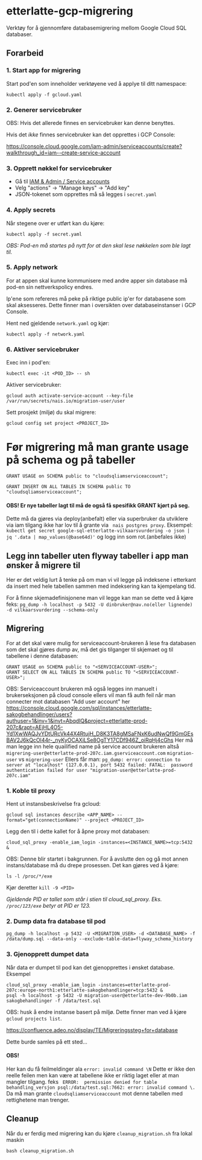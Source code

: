 # etterlatte-gcp-migrering

Verktøy for å gjennomføre databasemigrering mellom Google Cloud SQL databaser. 

## Forarbeid

### 1. Start app for migrering

Start pod'en som inneholder verktøyene ved å applye til ditt namespace:
```
kubectl apply -f gcloud.yaml
```

### 2. Generer servicebruker

OBS: Hvis det allerede finnes en servicebruker kan denne benyttes.

Hvis det _ikke_ finnes servicebruker kan det opprettes i GCP Console:

https://console.cloud.google.com/iam-admin/serviceaccounts/create?walkthrough_id=iam--create-service-account

### 3. Opprett nøkkel for servicebruker

- Gå til [IAM & Admin / Service accounts](https://console.cloud.google.com/iam-admin/serviceaccounts)
- Velg "actions" -> "Manage keys" -> "Add key"
- JSON-tokenet som opprettes må så legges i `secret.yaml`


### 4. Apply secrets

Når stegene over er utført kan du kjøre:

```shell
kubectl apply -f secret.yaml
```

_OBS: Pod-en må startes på nytt for at den skal lese nøkkelen som ble lagt til._


### 5. Apply network

For at appen skal kunne kommunisere med andre apper sin database må pod-en sin nettverkspolicy endres.

Ip'ene som refereres må peke på riktige public ip'er for databasene som skal aksesseres. Dette finner man i oversikten over 
databaseinstanser i GCP Console. 

Hent ned gjeldende `network.yaml` og kjør: 

```shell
kubectl apply -f network.yaml
```


### 6. Aktiver servicebruker

Exec inn i pod'en:
```
kubectl exec -it <POD_ID> -- sh
```

Aktiver servicebruker: 

```shell
gcloud auth activate-service-account --key-file /var/run/secrets/nais.io/migration-user/user
```

Sett prosjekt (miljø) du skal migrere:

```shell
gcloud config set project <PROJECT_ID>
```

# Før migrering må man grante usage på schema og på tabeller
```GRANT USAGE on SCHEMA public to "cloudsqliamserviceaccount";```

```GRANT INSERT ON ALL TABLES IN SCHEMA public TO "cloudsqliamserviceaccount"; ```

#### OBS! Er nye tabeller lagt til må de også få spesifikk GRANT kjørt på seg. 
Dette må da gjøres via deploy(anbefalt) eller via superbruker da utviklere via iam tilgang
ikke har lov til å grante via ` nais postgres proxy`.
Eksempel: 
`kubectl get secret google-sql-etterlatte-vilkaarsvurdering -o json | jq '.data | map_values(@base64d)'`
og logg inn som rot.(anbefales ikke)

## Legg inn tabeller uten flyway tabeller i app man ønsker å migrere til
Her er det veldig lurt å tenke på om man vi vil legge på indeksene i etterkant da 
insert med hele tabellen sammen med indeksering kan ta kjempelang tid.

For å finne skjemadefinisjonene man vil legge kan man se dette ved å kjøre feks:
`pg_dump -h localhost -p 5432 -U dinbruker@nav.no(eller lignende) -d vilkaarsvurdering --schema-only`


## Migrering

For at det skal være mulig for serviceaccount-brukeren å lese fra databasen som det skal gjøres dump av, må det gis tilganger
til skjemaet og til tabellene i denne databasen:

```postgresql
GRANT USAGE on SCHEMA public to "<SERVICEACCOUNT-USER>";
GRANT SELECT ON ALL TABLES IN SCHEMA public TO "<SERVICEACCOUNT-USER>";
```

OBS: Serviceaccount brukeren må også legges inn manuelt i brukerseksjonen på cloud console ellers vil man få auth feil når man connecter mot databasen
"Add user account" her https://console.cloud.google.com/sql/instances/etterlatte-sakogbehandlinger/users?authuser=1&inv=1&invt=AbqdIQ&project=etterlatte-prod-207c&rapt=AEjHL4O5-Yd1XwWAQJvYDtURcVk44X4RtujH_D8K3TA8gMSaFNxK6udNwQf9GmGEsBAV2J6kQcOl44r-_nyKyOCAXiLSe8OgTY17CDf946Z_oiRqHj4cGhs
Her må man legge inn hele quailified name på service account brukeren altså `migrering-user@etterlatte-prod-207c.iam.gserviceaccount.com`
`migration-user` vs `migrering-user`
Ellers får man: `pg_dump: error: connection to server at "localhost" (127.0.0.1), port 5432 failed: FATAL:  password authentication failed for user "migration-user@etterlatte-prod-207c.iam"`

### 1. Koble til proxy

Hent ut instansbeskrivelse fra gcloud:

```shell
gcloud sql instances describe <APP_NAME> --format="get(connectionName)" --project <PROJECT_ID>
```

Legg den til i dette kallet for å åpne proxy mot databasen:

```shell
cloud_sql_proxy -enable_iam_login -instances=<INSTANCE_NAME>=tcp:5432 &
```

OBS: Denne blir startet i bakgrunnen. For å avslutte den og gå mot annen instans/database må du drepe prosessen. 
Det kan gjøres ved å kjøre: 

```shell
ls -l /proc/*/exe
```

Kjør deretter `kill -9 <PID>`

_Gjeldende PID er tallet som står i stien til cloud_sql_proxy. Eks. `/proc/123/exe` betyr at PID er 123._

### 2. Dump data fra database til pod

```shell
pg_dump -h localhost -p 5432 -U <MIGRATION_USER> -d <DATABASE_NAME> -f /data/dump.sql --data-only --exclude-table-data=flyway_schema_history
```

### 3. Gjenopprett dumpet data

Når data er dumpet til pod kan det gjenopprettes i ønsket database.
Eksempel
```
cloud_sql_proxy -enable_iam_login -instances=etterlatte-prod-207c:europe-north1:etterlatte-sakogbehandlinger=tcp:5432 &
psql -h localhost -p 5432 -U migration-user@etterlatte-dev-9b0b.iam sakogbehandlinger -f /data/test.sql
```
OBS: husk å endre instanse basert på miljø.
Dette finner man ved å kjøre `gcloud projects list`.

https://confluence.adeo.no/display/TE/Migreringssteg+for+database

Dette burde samles på ett sted...

#### OBS!
Her kan du få feilmeldinger ala `error: invalid command \N`
Dette er ikke den reelle feilen men kan være at tabellene ikke er riktig laget
eller at man mangler tilgang. feks
` ERROR:  permission denied for table behandling_versjon
psql:/data/test.sql:7662: error: invalid command \.`
Da må man grante `cloudsqliamserviceaccount` mot denne tabellen med rettighetene man trenger.

## Cleanup

Når du er ferdig med migrering kan du kjøre `cleanup_migration.sh` fra lokal maskin

```shell
bash cleanup_migration.sh
```
